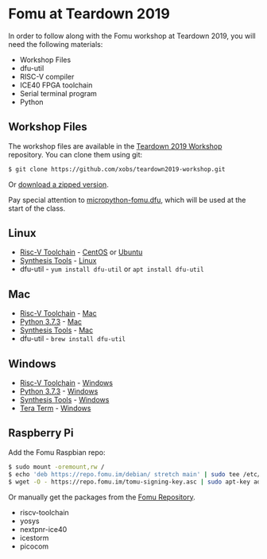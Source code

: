 # Fomu at Teardown 2019

In order to follow along with the Fomu workshop at Teardown 2019, you will need the following materials:

* Workshop Files
* dfu-util
* RISC-V compiler
* ICE40 FPGA toolchain
* Serial terminal program
* Python


## Workshop Files

The workshop files are available in the [Teardown 2019 Workshop](https://github.com/xobs/teardown2019-workshop) repository.  You can clone them using git:

```sh
$ git clone https://github.com/xobs/teardown2019-workshop.git
```

Or [download a zipped version](https://github.com/xobs/teardown2019-workshop/archive/master.zip).

Pay special attention to [micropython-fomu.dfu](https://github.com/xobs/teardown2019-workshop/blob/master/micropython-fomu.dfu?raw=true), which will be used at the start of the class.

## Linux

* [Risc-V Toolchain](https://www.sifive.com/boards/) - [CentOS](https://static.dev.sifive.com/dev-tools/riscv64-unknown-elf-gcc-8.2.0-2019.02.0-x86_64-linux-centos6.tar.gz) or [Ubuntu](https://static.dev.sifive.com/dev-tools/riscv64-unknown-elf-gcc-8.2.0-2019.02.0-x86_64-linux-ubuntu14.tar.gz)
* [Synthesis Tools](https://github.com/xobs/toolchain-nextpnr-ice40/) - [Linux](https://github.com/im-tomu/fomu.im/releases/download/td19/yosys-icestorm-nextpnr-linux_x64.0.1.tar.gz)
* dfu-util - `yum install dfu-util` or `apt install dfu-util`


## Mac

* [Risc-V Toolchain](https://www.sifive.com/boards/) - [Mac](https://static.dev.sifive.com/dev-tools/riscv64-unknown-elf-gcc-8.2.0-2019.02.0-x86_64-apple-darwin.tar.gz)
* [Python 3.7.3](https://www.python.org/downloads/release/python-373/) - [Mac](https://www.python.org/ftp/python/3.7.3/python-3.7.3-macosx10.9.pkg)
* [Synthesis Tools](https://github.com/xobs/toolchain-nextpnr-ice40/) - [Mac](https://github.com/im-tomu/fomu.im/releases/download/td19/yosys-icestorm-nextpnr-darwin.0.1.tar.gz)
* dfu-util - `brew install dfu-util`

## Windows

* [Risc-V Toolchain](https://www.sifive.com/boards/) - [Windows](https://static.dev.sifive.com/dev-tools/riscv64-unknown-elf-gcc-8.2.0-2019.02.0-x86_64-w64-mingw32.zip)
* [Python 3.7.3](https://www.python.org/downloads/release/python-373/) - [Windows](https://www.python.org/ftp/python/3.7.3/python-3.7.3-amd64.exe)
* [Synthesis Tools](https://github.com/xobs/toolchain-nextpnr-ice40/) - [Windows](https://github.com/im-tomu/fomu.im/releases/download/td19/yosys-icestorm-nextpnr-win64.0.1.zip)
* [Tera Term](https://osdn.net/projects/ttssh2/releases/71232) - [Windows](https://osdn.net/frs/redir.php?m=gigenet&f=ttssh2%2F71232%2Fteraterm-4.103.exe)

## Raspberry Pi

Add the Fomu Raspbian repo:

```sh
$ sudo mount -oremount,rw /
$ echo 'deb https://repo.fomu.im/debian/ stretch main' | sudo tee /etc/apt/sources.list.d/fomu.list
$ wget -O - https://repo.fomu.im/tomu-signing-key.asc | sudo apt-key add -
```

Or manually get the packages from the [Fomu Repository](https://github.com/im-tomu/fomu-raspbian-packages/tree/master/debian/pool/main).

* riscv-toolchain
* yosys
* nextpnr-ice40
* icestorm
* picocom
